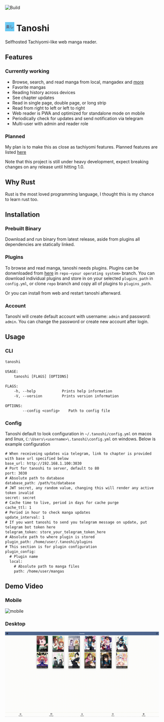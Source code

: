 ![Build](https://github.com/faldez/tanoshi/workflows/Build/badge.svg)

# <img src="tanoshi-web/static/apple-touch-icon.png" alt="" width="30" height=30/> Tanoshi
Selfhosted Tachiyomi-like web manga reader.

## Features
### Currently working
- Browse, search, and read manga from local, mangadex and [more](https://github.com/fadhlika/tanoshi-extensions)
- Favorite mangas
- Reading history across devices
- See chapter updates
- Read in single page, double page, or long strip
- Read from right to left or left to right
- Web reader is PWA and optimized for standalone mode on mobile
- Periodically check for updates and send notification via telegram
- Multi-user with admin and reader role

### Planned
My plan is to make this as close as tachiyomi features. Planned features are listed [here](https://github.com/faldez/tanoshi/issues?q=is%3Aopen+is%3Aissue+label%3Aenhancement)

Note that this project is still under heavy development, expect breaking changes on any release until hitting 1.0. 

## Why Rust
Rust is the most loved programming language, I thought this is my chance to learn rust too.

## Installation
### Prebuilt Binary
Download and run binary from latest release, aside from plugins all dependencies are statically linked.

### Plugins
To browse and read manga, tanoshi needs plugins. Plugins can be donwnloaded from [here](https://github.com/fadhlika/tanoshi-extensions) in `repo-<your operating system>` branch. 
You can download individual plugins and store in on your selected `plugins_path` in `config.yml`, or clone `repo` branch and copy all of plugins to `plugins_path`.

Or you can install from web and restart tanoshi afterward.

### Account
Tanoshi will create default account with username: `admin` and password: `admin`. You can change the password or create new account after login.

## Usage
### CLI
```
tanoshi 

USAGE:
    tanoshi [FLAGS] [OPTIONS]

FLAGS:
    -h, --help            Prints help information
    -V, --version         Prints version information

OPTIONS:
        --config <config>    Path to config file
```

### Config
Tanoshi default to look configuration in `~/.tanoshi/config.yml` on macos and linux, `C:\Users\<username>\.tanoshi\config.yml` on windows. Below is example configuration
```
# When receiveing updates via telegram, link to chapter is provided with base url specified below
base_url: http://192.168.1.100:3030
# Port for tanoshi to server, default to 80
port: 3030
# Absolute path to database
database_path: /path/to/database
# JWT secret, any random value, changing this will render any active token invalid
secret: secret
# Cache time to live, period in days for cache purge
cache_ttl: 1
# Period in hour to check manga updates
update_interval: 1
# If you want tanoshi to send you telegram message on update, put telegram bot token here
telegram_token: store_your_telegram_token_here
# Absolute path to where plugin is stored
plugin_path: /home/user/.tanoshi/plugins
# This section is for plugin configuration
plugin_config:
  # Plugin name
  local:
    # Absolute path to manga files
    path: /home/user/mangas
```

## Demo Video
### Mobile
![mobile](screenshots/mobile.gif)

### Desktop
![desktop](screenshots/desktop.gif)
